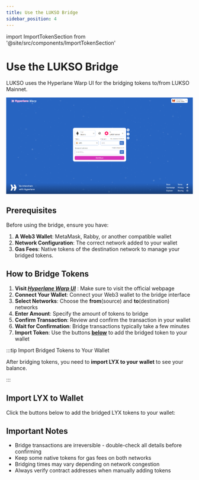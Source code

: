```yaml
---
title: Use the LUKSO Bridge
sidebar_position: 4
---
```


import ImportTokenSection from '@site/src/components/ImportTokenSection'

# Use the LUKSO Bridge

LUKSO uses the Hyperlane Warp UI for the bridging tokens to/from LUKSO Mainnet.

![Bridge UI](../../../static/img/general/bridge_ui.png)

## Prerequisites

Before using the bridge, ensure you have:

1. **A Web3 Wallet**: MetaMask, Rabby, or another compatible wallet
2. **Network Configuration**: The correct network added to your wallet
3. **Gas Fees**: Native tokens of the destination network to manage your bridged tokens.

## How to Bridge Tokens

1. **Visit [_Hyperlane Warp UI_](https://lukso-bridgev1.pages.dev/)** : Make sure to visit the official webpage
2. **Connect Your Wallet**: Connect your Web3 wallet to the bridge interface
3. **Select Networks**: Choose the **from**(source) and **to**(destination) networks
4. **Enter Amount**: Specify the amount of tokens to bridge
5. **Confirm Transaction**: Review and confirm the transaction in your wallet
6. **Wait for Confirmation**: Bridge transactions typically take a few minutes
7. **Import Token**: Use the buttons [**below**](#import-lyx-to-wallet) to add the bridged token to your wallet

:::tip Import Bridged Tokens to Your Wallet

After bridging tokens, you need to **import LYX to your wallet** to see your balance.

:::

## Import LYX to Wallet

Click the buttons below to add the bridged LYX tokens to your wallet:

<ImportTokenSection />

## Important Notes

- Bridge transactions are irreversible - double-check all details before confirming
- Keep some native tokens for gas fees on both networks
- Bridging times may vary depending on network congestion
- Always verify contract addresses when manually adding tokens
